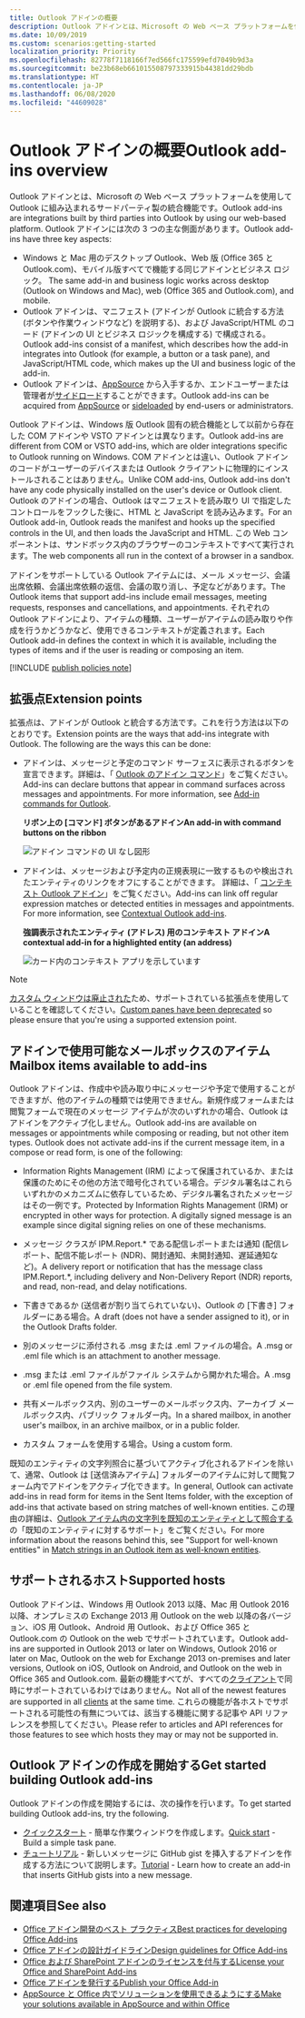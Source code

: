 ```yaml
---
title: Outlook アドインの概要
description: Outlook アドインとは、Microsoft の Web ベース プラットフォームを使用して Outlook に組み込まれるサードパーティ製の統合機能です。
ms.date: 10/09/2019
ms.custom: scenarios:getting-started
localization_priority: Priority
ms.openlocfilehash: 82778f7118166f7ed566fc175599efd7049b9d3a
ms.sourcegitcommit: be23b68eb661015508797333915b44381dd29bdb
ms.translationtype: HT
ms.contentlocale: ja-JP
ms.lasthandoff: 06/08/2020
ms.locfileid: "44609028"
---
```

# <a name="outlook-add-ins-overview"></a><span data-ttu-id="1c318-103">Outlook アドインの概要</span><span class="sxs-lookup"><span data-stu-id="1c318-103">Outlook add-ins overview</span></span>

<span data-ttu-id="1c318-104">Outlook アドインとは、Microsoft の Web ベース プラットフォームを使用して Outlook に組み込まれるサードパーティ製の統合機能です。</span><span class="sxs-lookup"><span data-stu-id="1c318-104">Outlook add-ins are integrations built by third parties into Outlook by using our web-based platform.</span></span> <span data-ttu-id="1c318-105">Outlook アドインには次の 3 つの主な側面があります。</span><span class="sxs-lookup"><span data-stu-id="1c318-105">Outlook add-ins have three key aspects:</span></span>

- <span data-ttu-id="1c318-106">Windows と Mac 用のデスクトップ Outlook、Web 版 (Office 365 と Outlook.com)、モバイル版すべてで機能する同じアドインとビジネス ロジック。 </span><span class="sxs-lookup"><span data-stu-id="1c318-106">The same add-in and business logic works across desktop (Outlook on Windows and Mac), web (Office 365 and Outlook.com), and mobile.</span></span>
- <span data-ttu-id="1c318-107">Outlook アドインは、マニフェスト (アドインが Outlook に統合する方法 (ボタンや作業ウィンドウなど) を説明する)、および JavaScript/HTML のコード (アドインの UI とビジネス ロジックを構成する) で構成される。</span><span class="sxs-lookup"><span data-stu-id="1c318-107">Outlook add-ins consist of a manifest, which describes how the add-in integrates into Outlook (for example, a button or a task pane), and JavaScript/HTML code, which makes up the UI and business logic of the add-in.</span></span>
- <span data-ttu-id="1c318-108">Outlook アドインは、[AppSource](https://appsource.microsoft.com) から入手するか、エンドユーザーまたは管理者が[サイドロード](sideload-outlook-add-ins-for-testing.md)することができます。</span><span class="sxs-lookup"><span data-stu-id="1c318-108">Outlook add-ins can be acquired from [AppSource](https://appsource.microsoft.com) or [sideloaded](sideload-outlook-add-ins-for-testing.md) by end-users or administrators.</span></span>

<span data-ttu-id="1c318-109">Outlook アドインは、Windows 版 Outlook 固有の統合機能として以前から存在した COM アドインや VSTO アドインとは異なります。</span><span class="sxs-lookup"><span data-stu-id="1c318-109">Outlook add-ins are different from COM or VSTO add-ins, which are older integrations specific to Outlook running on Windows.</span></span> <span data-ttu-id="1c318-110">COM アドインとは違い、Outlook アドインのコードがユーザーのデバイスまたは Outlook クライアントに物理的にインストールされることはありません。</span><span class="sxs-lookup"><span data-stu-id="1c318-110">Unlike COM add-ins, Outlook add-ins don't have any code physically installed on the user's device or Outlook client.</span></span> <span data-ttu-id="1c318-111">Outlook のアドインの場合、Outlook はマニフェストを読み取り UI で指定したコントロールをフックした後に、HTML と JavaScript を読み込みます。</span><span class="sxs-lookup"><span data-stu-id="1c318-111">For an Outlook add-in, Outlook reads the manifest and hooks up the specified controls in the UI, and then loads the JavaScript and HTML.</span></span> <span data-ttu-id="1c318-112">この Web コンポーネントは、サンドボックス内のブラウザーのコンテキストですべて実行されます。</span><span class="sxs-lookup"><span data-stu-id="1c318-112">The web components all run in the context of a browser in a sandbox.</span></span>

<span data-ttu-id="1c318-113">アドインをサポートしている Outlook アイテムには、メール メッセージ、会議出席依頼、会議出席依頼の返信、会議の取り消し、予定などがあります。</span><span class="sxs-lookup"><span data-stu-id="1c318-113">The Outlook items that support add-ins include email messages, meeting requests, responses and cancellations, and appointments.</span></span> <span data-ttu-id="1c318-114">それぞれの Outlook アドインにより、アイテムの種類、ユーザーがアイテムの読み取りや作成を行うかどうかなど、使用できるコンテキストが定義されます。</span><span class="sxs-lookup"><span data-stu-id="1c318-114">Each Outlook add-in defines the context in which it is available, including the types of items and if the user is reading or composing an item.</span></span>

[!INCLUDE [publish policies note](../includes/note-publish-policies.md)]

## <a name="extension-points"></a><span data-ttu-id="1c318-115">拡張点</span><span class="sxs-lookup"><span data-stu-id="1c318-115">Extension points</span></span>

<span data-ttu-id="1c318-p104">拡張点は、アドインが Outlook と統合する方法です。これを行う方法は以下のとおりです。</span><span class="sxs-lookup"><span data-stu-id="1c318-p104">Extension points are the ways that add-ins integrate with Outlook. The following are the ways this can be done:</span></span>

- <span data-ttu-id="1c318-p105">アドインは、メッセージと予定のコマンド サーフェスに表示されるボタンを宣言できます。詳細は、「 [Outlook のアドイン コマンド](add-in-commands-for-outlook.md)」をご覧ください。</span><span class="sxs-lookup"><span data-stu-id="1c318-p105">Add-ins can declare buttons that appear in command surfaces across messages and appointments. For more information, see [Add-in commands for Outlook](add-in-commands-for-outlook.md).</span></span>

    <span data-ttu-id="1c318-120">**リボン上の [コマンド] ボタンがあるアドイン**</span><span class="sxs-lookup"><span data-stu-id="1c318-120">**An add-in with command buttons on the ribbon**</span></span>

    ![アドイン コマンドの UI なし図形](../images/uiless-command-shape.png)

- <span data-ttu-id="1c318-p106">アドインは、メッセージおよび予定内の正規表現に一致するものや検出されたエンティティのリンクをオフにすることができます。 詳細は、「 [コンテキスト Outlook アドイン](contextual-outlook-add-ins.md)」をご覧ください。</span><span class="sxs-lookup"><span data-stu-id="1c318-p106">Add-ins can link off regular expression matches or detected entities in messages and appointments. For more information, see [Contextual Outlook add-ins](contextual-outlook-add-ins.md).</span></span>

    <span data-ttu-id="1c318-124">**強調表示されたエンティティ (アドレス) 用のコンテキスト アドイン**</span><span class="sxs-lookup"><span data-stu-id="1c318-124">**A contextual add-in for a highlighted entity (an address)**</span></span>

    ![カード内のコンテキスト アプリを示しています](../images/outlook-detected-entity-card.png)


> [!NOTE]
> <span data-ttu-id="1c318-126">[カスタム ウィンドウは廃止された](https://developer.microsoft.com/outlook/blogs/make-your-add-ins-available-in-the-office-ribbon/)ため、サポートされている拡張点を使用していることを確認してください。</span><span class="sxs-lookup"><span data-stu-id="1c318-126">[Custom panes have been deprecated](https://developer.microsoft.com/outlook/blogs/make-your-add-ins-available-in-the-office-ribbon/) so please ensure that you're using a supported extension point.</span></span>

## <a name="mailbox-items-available-to-add-ins"></a><span data-ttu-id="1c318-127">アドインで使用可能なメールボックスのアイテム</span><span class="sxs-lookup"><span data-stu-id="1c318-127">Mailbox items available to add-ins</span></span>

<span data-ttu-id="1c318-p107">Outlook アドインは、作成中や読み取り中にメッセージや予定で使用することができますが、他のアイテムの種類では使用できません。新規作成フォームまたは閲覧フォームで現在のメッセージ アイテムが次のいずれかの場合、Outlook はアドインをアクティブ化しません。</span><span class="sxs-lookup"><span data-stu-id="1c318-p107">Outlook add-ins are available on messages or appointments while composing or reading, but not other item types. Outlook does not activate add-ins if the current message item, in a compose or read form, is one of the following:</span></span>

- <span data-ttu-id="1c318-p108">Information Rights Management (IRM) によって保護されているか、または保護のためにその他の方法で暗号化されている場合。デジタル署名はこれらいずれかのメカニズムに依存しているため、デジタル署名されたメッセージはその一例です。</span><span class="sxs-lookup"><span data-stu-id="1c318-p108">Protected by Information Rights Management (IRM) or encrypted in other ways for protection. A digitally signed message is an example since digital signing relies on one of these mechanisms.</span></span>

- <span data-ttu-id="1c318-132">メッセージ クラスが IPM.Report.\* である配信レポートまたは通知 (配信レポート、配信不能レポート (NDR)、開封通知、未開封通知、遅延通知など)。</span><span class="sxs-lookup"><span data-stu-id="1c318-132">A delivery report or notification that has the message class IPM.Report.\*, including delivery and Non-Delivery Report (NDR) reports, and read, non-read, and delay notifications.</span></span>

- <span data-ttu-id="1c318-133">下書きであるか (送信者が割り当てられていない)、Outlook の [下書き] フォルダーにある場合。</span><span class="sxs-lookup"><span data-stu-id="1c318-133">A draft (does not have a sender assigned to it), or in the Outlook Drafts folder.</span></span>

- <span data-ttu-id="1c318-134">別のメッセージに添付される .msg または .eml ファイルの場合。</span><span class="sxs-lookup"><span data-stu-id="1c318-134">A .msg or .eml file which is an attachment to another message.</span></span>

- <span data-ttu-id="1c318-135">.msg または .eml ファイルがファイル システムから開かれた場合。</span><span class="sxs-lookup"><span data-stu-id="1c318-135">A .msg or .eml file opened from the file system.</span></span>

- <span data-ttu-id="1c318-136">共有メールボックス内、別のユーザーのメールボックス内、アーカイブ メールボックス内、パブリック フォルダー内。</span><span class="sxs-lookup"><span data-stu-id="1c318-136">In a shared mailbox, in another user's mailbox, in an archive mailbox, or in a public folder.</span></span>

- <span data-ttu-id="1c318-137">カスタム フォームを使用する場合。</span><span class="sxs-lookup"><span data-stu-id="1c318-137">Using a custom form.</span></span>

<span data-ttu-id="1c318-138">既知のエンティティの文字列照合に基づいてアクティブ化されるアドインを除いて、通常、Outlook は [送信済みアイテム] フォルダーのアイテムに対して閲覧フォーム内でアドインをアクティブ化できます。</span><span class="sxs-lookup"><span data-stu-id="1c318-138">In general, Outlook can activate add-ins in read form for items in the Sent Items folder, with the exception of add-ins that activate based on string matches of well-known entities.</span></span> <span data-ttu-id="1c318-139">この理由の詳細は、[Outlook アイテム内の文字列を既知のエンティティとして照合する](match-strings-in-an-item-as-well-known-entities.md)の「既知のエンティティに対するサポート」をご覧ください。</span><span class="sxs-lookup"><span data-stu-id="1c318-139">For more information about the reasons behind this, see "Support for well-known entities" in [Match strings in an Outlook item as well-known entities](match-strings-in-an-item-as-well-known-entities.md).</span></span>

## <a name="supported-hosts"></a><span data-ttu-id="1c318-140">サポートされるホスト</span><span class="sxs-lookup"><span data-stu-id="1c318-140">Supported hosts</span></span>

<span data-ttu-id="1c318-141">Outlook アドインは、Windows 用 Outlook 2013 以降、Mac 用 Outlook 2016 以降、オンプレミスの Exchange 2013 用 Outlook on the web 以降の各バージョン、iOS 用 Outlook、Android 用 Outlook、および Office 365 と Outlook.com の Outlook on the web でサポートされています。</span><span class="sxs-lookup"><span data-stu-id="1c318-141">Outlook add-ins are supported in Outlook 2013 or later on Windows, Outlook 2016 or later on Mac, Outlook on the web for Exchange 2013 on-premises and later versions, Outlook on iOS, Outlook on Android, and Outlook on the web in Office 365 and Outlook.com.</span></span> <span data-ttu-id="1c318-142">最新の機能すべてが、すべての[クライアント](../reference/requirement-sets/outlook-api-requirement-sets.md#requirement-sets-supported-by-exchange-servers-and-outlook-clients)で同時にサポートされているわけではありません。</span><span class="sxs-lookup"><span data-stu-id="1c318-142">Not all of the newest features are supported in all [clients](../reference/requirement-sets/outlook-api-requirement-sets.md#requirement-sets-supported-by-exchange-servers-and-outlook-clients) at the same time.</span></span> <span data-ttu-id="1c318-143">これらの機能が各ホストでサポートされる可能性の有無については、該当する機能に関する記事や API リファレンスを参照してください。</span><span class="sxs-lookup"><span data-stu-id="1c318-143">Please refer to articles and API references for those features to see which hosts they may or may not be supported in.</span></span>


## <a name="get-started-building-outlook-add-ins"></a><span data-ttu-id="1c318-144">Outlook アドインの作成を開始する</span><span class="sxs-lookup"><span data-stu-id="1c318-144">Get started building Outlook add-ins</span></span>

<span data-ttu-id="1c318-145">Outlook アドインの作成を開始するには、次の操作を行います。</span><span class="sxs-lookup"><span data-stu-id="1c318-145">To get started building Outlook add-ins, try the following.</span></span>

- <span data-ttu-id="1c318-146">[クイックスタート](../quickstarts/outlook-quickstart.md) - 簡単な作業ウィンドウを作成します。</span><span class="sxs-lookup"><span data-stu-id="1c318-146">[Quick start](../quickstarts/outlook-quickstart.md) - Build a simple task pane.</span></span>
- <span data-ttu-id="1c318-147">[チュートリアル](../tutorials/outlook-tutorial.md) - 新しいメッセージに GitHub gist を挿入するアドインを作成する方法について説明します。</span><span class="sxs-lookup"><span data-stu-id="1c318-147">[Tutorial](../tutorials/outlook-tutorial.md) - Learn how to create an add-in that inserts GitHub gists into a new message.</span></span>


## <a name="see-also"></a><span data-ttu-id="1c318-148">関連項目</span><span class="sxs-lookup"><span data-stu-id="1c318-148">See also</span></span>

- [<span data-ttu-id="1c318-149">Office アドイン開発のベスト プラクティス</span><span class="sxs-lookup"><span data-stu-id="1c318-149">Best practices for developing Office Add-ins</span></span>](../concepts/add-in-development-best-practices.md)
- [<span data-ttu-id="1c318-150">Office アドインの設計ガイドライン</span><span class="sxs-lookup"><span data-stu-id="1c318-150">Design guidelines for Office Add-ins</span></span>](../design/add-in-design.md)
- [<span data-ttu-id="1c318-151">Office および SharePoint アドインのライセンスを付与する</span><span class="sxs-lookup"><span data-stu-id="1c318-151">License your Office and SharePoint Add-ins</span></span>](/office/dev/store/license-your-add-ins)
- [<span data-ttu-id="1c318-152">Office アドインを発行する</span><span class="sxs-lookup"><span data-stu-id="1c318-152">Publish your Office Add-in</span></span>](../publish/publish.md)
- [<span data-ttu-id="1c318-153">AppSource と Office 内でソリューションを使用できるようにする</span><span class="sxs-lookup"><span data-stu-id="1c318-153">Make your solutions available in AppSource and within Office</span></span>](/office/dev/store/submit-to-the-office-store)
